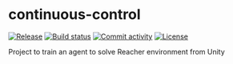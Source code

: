 # continuous-control

[![Release](https://img.shields.io/github/v/release/julionevadod/continuous-control)](https://img.shields.io/github/v/release/julionevadod/continuous-control)
[![Build status](https://img.shields.io/github/actions/workflow/status/julionevadod/continuous-control/main.yml?branch=main)](https://github.com/julionevadod/continuous-control/actions/workflows/main.yml?query=branch%3Amain)
[![Commit activity](https://img.shields.io/github/commit-activity/m/julionevadod/continuous-control)](https://img.shields.io/github/commit-activity/m/julionevadod/continuous-control)
[![License](https://img.shields.io/github/license/julionevadod/continuous-control)](https://img.shields.io/github/license/julionevadod/continuous-control)

Project to train an agent to solve Reacher environment from Unity
